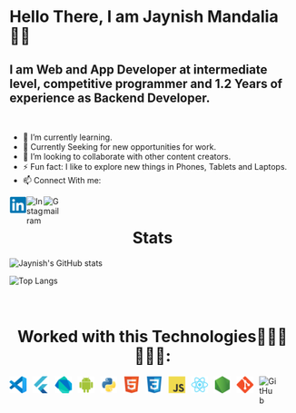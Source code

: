 # Hello There, I am Jaynish Mandalia 👋🏻

## I am Web and App Developer at intermediate level, competitive programmer and 1.2 Years of experience as Backend Developer.
<br/>

- 🌱 I’m currently learning.
- 🔭 Currently Seeking for new opportunities for work.
- 👯 I’m looking to collaborate with other content creators.
- ⚡ Fun fact: I like to explore new things in Phones, Tablets and Laptops.
- 📫 Connect With me:
<a target="_blank" href="https://www.linkedin.com/in/jaynish-mandalia-8169381bb/">
  <img align="left" alt="LinkdeIN" width="30px" src="https://github.com/devicons/devicon/blob/v2.14.0/icons/linkedin/linkedin-original.svg" /> 
</a>
<a target="_blank" href="https://www.instagram.com/jaynishmandalia3/?hl=en">
  <img align="left" alt="Instagram" width="30px" src="https://cdn-icons-png.flaticon.com/512/2111/2111463.png" />
</a>
<a href="mailto:jaynishm2653@gmail.com">
  <img align="left" alt="Gmail" width="30px" src="https://upload.wikimedia.org/wikipedia/commons/7/7e/Gmail_icon_%282020%29.svg" />
</a>

<br/>
<h1 align="center">Stats</h1>

![Jaynish's GitHub stats](https://github-readme-stats.vercel.app/api?username=JaynishMandalia&show_icons=true)

![Top Langs](https://github-readme-stats.vercel.app/api/top-langs/?username=JaynishMandalia&layout=compact)
<br/>
<br/>
<br/>

<h1 align="center">Worked with this Technologies👩🏻‍💻👩🏻‍💻:</h1>
<img align="left" alt="Visual Studio Code" width="30px" src="https://raw.githubusercontent.com/devicons/devicon/v2.14.0/icons/vscode/vscode-original.svg" style="padding-right:10px;" />
<img align="left" alt="Flutter" width="30px" src="https://raw.githubusercontent.com/devicons/devicon/v2.14.0/icons/flutter/flutter-original.svg" style="padding-right:10px;" />
<img align="left" alt="Dart" width="30px" src="https://raw.githubusercontent.com/devicons/devicon/v2.14.0/icons/dart/dart-original.svg" style="padding-right:10px;" />
<img align="left" alt="Android" width="30px" src="https://raw.githubusercontent.com/devicons/devicon/v2.14.0/icons/android/android-original.svg" style="padding-right:10px;" />
<img align="left" alt="Python" width="30px" src="https://raw.githubusercontent.com/devicons/devicon/v2.14.0/icons/python/python-original.svg" style="padding-right:10px;" />
<img align="left" alt="HTML" width="30px" src="https://raw.githubusercontent.com/devicons/devicon/v2.14.0/icons/html5/html5-original.svg" style="padding-right:10px;" />
<img align="left" alt="CSS" width="30px" src="https://raw.githubusercontent.com/devicons/devicon/v2.14.0/icons/css3/css3-original.svg" style="padding-right:10px;" />
<img align="left" alt="JavaScript" width="30px" src="https://raw.githubusercontent.com/devicons/devicon/v2.14.0/icons/javascript/javascript-original.svg" style="padding-right:10px;">
<img align="left" alt="React" width="30px" src="https://raw.githubusercontent.com/devicons/devicon/v2.14.0/icons/react/react-original.svg" style="padding-right:10px;" />
<img align="left" alt="Node.js" width="30px" src="https://raw.githubusercontent.com/devicons/devicon/v2.14.0/icons/nodejs/nodejs-original.svg" style="padding-right:10px;" />
<img align="left" alt="Git" width="30px" src="https://raw.githubusercontent.com/devicons/devicon/v2.14.0/icons/git/git-original.svg" style="padding-right:10px;" />
<img align="left" alt="GitHub" width="30px" src="https://user-images.githubusercontent.com/3369400/139447912-e0f43f33-6d9f-45f8-be46-2df5bbc91289.png" style="padding-right:10px;" />
<br />
<br />
